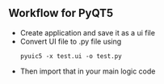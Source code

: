 ## Workflow for PyQT5

- Create application and save it as a ui file
- Convert UI file to .py file using
	```
	pyuic5 -x test.ui -o test.py
	```
- Then import that in your main logic code
